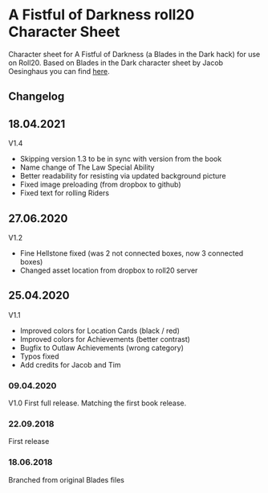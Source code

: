 # A Fistful of Darkness roll20 Character Sheet

Character sheet for A Fistful of Darkness (a Blades in the Dark hack) for use on Roll20. Based on Blades in the Dark character sheet by Jacob Oesinghaus you can find [here](https://github.com/joesinghaus/Blades-template).

## Changelog

## 18.04.2021
V1.4 
- Skipping version 1.3 to be in sync with version from the book
- Name change of The Law Special Ability
- Better readability for resisting via updated background picture
- Fixed image preloading (from dropbox to github)
- Fixed text for rolling Riders

## 27.06.2020
V1.2 
- Fine Hellstone fixed (was 2 not connected boxes, now 3 connected boxes)
- Changed asset location from dropbox to roll20 server

## 25.04.2020
V1.1
- Improved colors for Location Cards (black / red)
- Improved colors for Achievements (better contrast)
- Bugfix to Outlaw Achievements (wrong category)
- Typos fixed
- Add credits for Jacob and Tim

### 09.04.2020
V1.0 First full release. Matching the first book release.

### 22.09.2018
First release

### 18.06.2018
Branched from original Blades files
